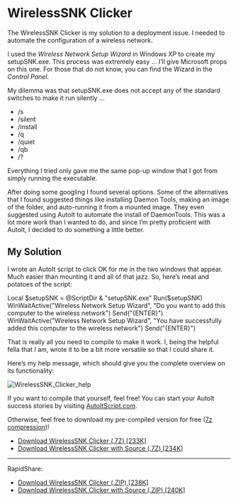 # WirelessSNK Clicker

The WirelessSNK Clicker is my solution to a deployment issue. I needed to automate the configuration of a wireless network.

I used the *Wireless Network Setup Wizard* in Windows XP to create my setupSNK.exe. This process was extremely easy … I’ll give Microsoft props on this one. For those that do not know, you can find the Wizard in the *Control Panel*.

My dilemma was that setupSNK.exe does not accept any of the standard switches to make it run silently …

- /s
- /silent
- /install
- /q
- /quiet
- /qb
- /?

Everything I tried only gave me the same pop-up window that I got from simply running the executable.

After doing some googling I found several options. Some of the alternatives that I found suggested things like installing Daemon Tools, making an image of the folder, and auto-running it from a mounted image. They even suggested using AutoIt to automate the install of DaemonTools. This was a lot more work than I wanted to do, and since I’m pretty proficient with AutoIt, I decided to do something a little better.

## My Solution

I wrote an AutoIt script to click OK for me in the two windows that appear. Much easier than mounting it and all of that jazz. So, here’s meat and potatoes of the script:

Local $setupSNK = @ScriptDir & "setupSNK.exe"
Run($setupSNK)
WinWaitActive("Wireless Network Setup Wizard", "Do you want to add this computer to the wireless network")
Send("{ENTER}")
WinWaitActive("Wireless Network Setup Wizard", "You have successfully added this computer to the wireless network")
Send("{ENTER}")

That is really all you need to compile to make it work. I, being the helpful fella that I am, wrote it to be a bit more versatile so that I could share it.

Here’s my help message, which should give you the complete overview on its functionality:

![WirelessSNK_Clicker_help](http://i.imgur.com/J1uKQ.jpg)

If you want to compile that yourself, feel free! You can start your AutoIt success stories by visiting [AutoItScript.com](http://www.autoitscript.com/).

Otherwise, feel free to download my pre-compiled version for free ([7z compression](http://lmgtfy.com/?q=7z+compression "7z compression"))!

- [Download WirelessSNK Clicker (.7Z) \[233K\]](http://static.vertigion.com/files/WirelessSNK_Clicker-v0.1.7z "WirelessSNK_Clicker-v0.1.7z")
- [Download WirelessSNK Clicker with Source (.7Z) \[234K\]](http://static.vertigion.com/files/WirelessSNK_Clicker_wSrc-v0.1.7z "WirelessSNK_Clicker_wSrc-v0.1")

- - -

RapidShare:

- [Download WirelessSNK Clicker (.ZIP) \[238K\]](http://rapidshare.com/files/235697392/WirelessSNK_Clicker.zip)
- [Download WirelessSNK Clicker with Source (.ZIP) \[240K\]](http://rapidshare.com/files/235697393/WirelessSNK_Clicker_wSrc.zip)
